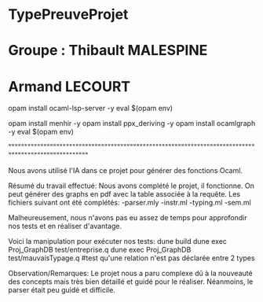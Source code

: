 # TypePreuveProjet
# Groupe : Thibault MALESPINE
#           Armand LECOURT

opam install ocaml-lsp-server -y
eval $(opam env)    

opam install menhir -y
opam install ppx_deriving -y
opam install ocamlgraph -y
eval $(opam env)


""""""""""""""""""""""""""""""""""""""""""""""""""""""""""""""""""""""""""""""""""""""""""""""""""""""

Nous avons utilisé l'IA dans ce projet pour générer des fonctions Ocaml.

Résumé du travail effectué:
Nous avons complété le projet, il fonctionne.
On peut générer des graphs en pdf avec la table associée à la requête.
Les fichiers suivant ont été complétés:
-parser.mly
-instr.ml
-typing.ml
-sem.ml

Malheureusement, nous n'avons pas eu assez de temps pour approfondir nos tests et en réaliser d'avantage.



Voici la manipulation pour exécuter nos tests:
dune build
dune exec Proj_GraphDB test/entreprise.q
dune exec Proj_GraphDB test/mauvaisTypage.q     #test qu'une relation n'est pas déclarée entre 2 types



Observation/Remarques:
Le projet nous a paru complexe dû à la nouveauté des concepts mais très bien détaillé et guidé pour le réaliser.
Néanmoins, le parser était peu guidé et difficile.
